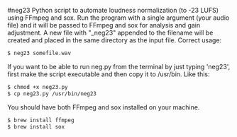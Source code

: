 #neg23
Python script to automate loudness normalization (to -23 LUFS) using FFmpeg and sox. Run the program with a single argument (your audio file) and it will be passed to FFmpeg and sox for analysis and gain adjustment. A new file with "_neg23" appended to the filename will be created and placed in the same directory as the input file. Correct usage: 
```bash
$ neg23 somefile.wav
```

If you want to be able to run neg.py from the terminal by just typing 'neg23', first make the script executable and then copy it to /usr/bin. Like this:
```bash
$ chmod +x neg23.py
$ cp neg23.py /usr/bin/neg23
```

You should have both FFmpeg and sox installed on your machine.
```bash
$ brew install ffmpeg
$ brew install sox
```
